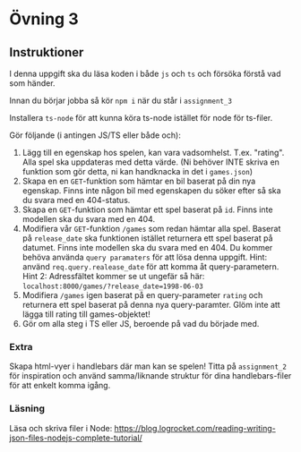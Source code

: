# Övning 3

## Instruktioner

I denna uppgift ska du läsa koden i både `js` och `ts` och försöka förstå vad som händer.

Innan du börjar jobba så kör `npm i` när du står i `assignment_3`

Installera `ts-node` för att kunna köra ts-node istället för node för ts-filer.

Gör följande (i antingen JS/TS eller både och):

1. Lägg till en egenskap hos spelen, kan vara vadsomhelst. T.ex. "rating". Alla spel ska uppdateras med detta värde. (Ni behöver INTE skriva en funktion som gör detta, ni kan handknacka in det i `games.json`)
2. Skapa en en `GET`-funktion som hämtar en bil baserat på din nya egenskap. Finns inte någon bil med egenskapen du söker efter så ska du svara med en 404-status.
3. Skapa en `GET`-funktion som hämtar ett spel baserat på `id`. Finns inte modellen ska du svara med en 404.
4. Modifiera vår `GET`-funktion `/games` som redan hämtar alla spel. Baserat på `release_date` ska funktionen istället returnera ett spel baserat på datumet. Finns inte modellen ska du svara med en 404. Du kommer behöva använda `query paramaters` för att lösa denna uppgift.
Hint: använd `req.query.realease_date` för att komma åt query-parametern.
Hint 2: Adressfältet kommer se ut ungefär så här: `localhost:8000/games/?release_date=1998-06-03`
5. Modifiera `/games` igen baserat på en query-parameter `rating` och returnera ett spel baserat på  denna nya query-paramter. Glöm inte att lägga till rating till games-objektet!
6. Gör om alla steg i TS eller JS, beroende på vad du började med.


### Extra

Skapa html-vyer i handlebars där man kan se spelen! Titta på `assignment_2` för inspiration och använd samma/liknande struktur för dina handlebars-filer för att enkelt komma igång.

### Läsning

Läsa och skriva filer i Node: https://blog.logrocket.com/reading-writing-json-files-nodejs-complete-tutorial/



